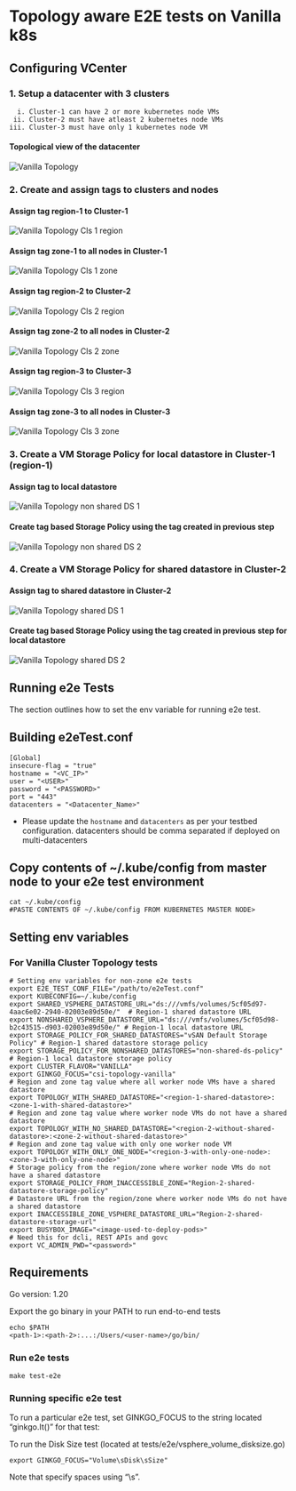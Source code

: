 # Topology aware E2E tests on Vanilla k8s

## Configuring VCenter

### 1. Setup a datacenter with 3 clusters

      i. Cluster-1 can have 2 or more kubernetes node VMs
     ii. Cluster-2 must have atleast 2 kubernetes node VMs
    iii. Cluster-3 must have only 1 kubernetes node VM

#### Topological view of the datacenter

![Vanilla Topology](images/topology-aware/topology_view.png)

### 2. Create and assign tags to clusters and nodes

#### Assign tag region-1 to Cluster-1

![Vanilla Topology Cls 1 region](images/topology-aware/region-1.png)

#### Assign tag zone-1 to all nodes in Cluster-1

![Vanilla Topology Cls 1 zone](images/topology-aware/zone-1.png)

#### Assign tag region-2 to Cluster-2

![Vanilla Topology Cls 2 region](images/topology-aware/region-2.png)

#### Assign tag zone-2 to all nodes in Cluster-2

![Vanilla Topology Cls 2 zone](images/topology-aware/zone-2.png)

#### Assign tag region-3 to Cluster-3

![Vanilla Topology Cls 3 region](images/topology-aware/region-3.png)

#### Assign tag zone-3 to all nodes in Cluster-3

![Vanilla Topology Cls 3 zone](images/topology-aware/zone-3.png)

### 3. Create a VM Storage Policy for local datastore in Cluster-1 (region-1)

#### Assign tag to local datastore

![Vanilla Topology non shared DS 1](images/topology-aware/non-shared_datastore_region-1.png)

#### Create tag based Storage Policy using the tag created in previous step

![Vanilla Topology non shared DS 2](images/topology-aware/non-shared_policy_region-1.png)

### 4. Create a VM Storage Policy for shared datastore in Cluster-2

#### Assign tag to shared datastore in Cluster-2

![Vanilla Topology shared DS 1](images/topology-aware/shared_datastore_region-2.png)

#### Create tag based Storage Policy using the tag created in previous step for local datastore

![Vanilla Topology shared DS 2](images/topology-aware/shared_datastore_policy_region-2.png)

## Running e2e Tests

The section outlines how to set the env variable for running e2e test.

## Building e2eTest.conf

    [Global]
    insecure-flag = "true"
    hostname = "<VC_IP>"
    user = "<USER>"
    password = "<PASSWORD>"
    port = "443"
    datacenters = "<Datacenter_Name>"

* Please update the `hostname` and `datacenters` as per your testbed configuration.
datacenters should be comma separated if deployed on multi-datacenters

## Copy contents of ~/.kube/config from master node to your e2e test environment

    cat ~/.kube/config
    #PASTE CONTENTS OF ~/.kube/config FROM KUBERNETES MASTER NODE>

## Setting env variables

### For Vanilla Cluster Topology tests

    # Setting env variables for non-zone e2e tests
    export E2E_TEST_CONF_FILE="/path/to/e2eTest.conf"
    export KUBECONFIG=~/.kube/config
    export SHARED_VSPHERE_DATASTORE_URL="ds:///vmfs/volumes/5cf05d97-4aac6e02-2940-02003e89d50e/"  # Region-1 shared datastore URL
    export NONSHARED_VSPHERE_DATASTORE_URL="ds:///vmfs/volumes/5cf05d98-b2c43515-d903-02003e89d50e/" # Region-1 local datastore URL
    export STORAGE_POLICY_FOR_SHARED_DATASTORES="vSAN Default Storage Policy" # Region-1 shared datastore storage policy
    export STORAGE_POLICY_FOR_NONSHARED_DATASTORES="non-shared-ds-policy" # Region-1 local datastore storage policy
    export CLUSTER_FLAVOR="VANILLA"
    export GINKGO_FOCUS="csi-topology-vanilla"
    # Region and zone tag value where all worker node VMs have a shared datastore
    export TOPOLOGY_WITH_SHARED_DATASTORE="<region-1-shared-datastore>:<zone-1-with-shared-datastore>"
    # Region and zone tag value where worker node VMs do not have a shared datastore
    export TOPOLOGY_WITH_NO_SHARED_DATASTORE="<region-2-without-shared-datastore>:<zone-2-without-shared-datastore>"
    # Region and zone tag value with only one worker node VM
    export TOPOLOGY_WITH_ONLY_ONE_NODE="<region-3-with-only-one-node>:<zone-3-with-only-one-node>"
    # Storage policy from the region/zone where worker node VMs do not have a shared datastore
    export STORAGE_POLICY_FROM_INACCESSIBLE_ZONE="Region-2-shared-datastore-storage-policy"
    # Datastore URL from the region/zone where worker node VMs do not have a shared datastore
    export INACCESSIBLE_ZONE_VSPHERE_DATASTORE_URL="Region-2-shared-datastore-storage-url"
    export BUSYBOX_IMAGE="<image-used-to-deploy-pods>"
    # Need this for dcli, REST APIs and govc
    export VC_ADMIN_PWD="<password>"

## Requirements

Go version: 1.20

Export the go binary in your PATH to run end-to-end tests

    echo $PATH
    <path-1>:<path-2>:...:/Users/<user-name>/go/bin/

### Run e2e tests

    make test-e2e

### Running specific e2e test

To run a particular e2e test, set GINKGO_FOCUS to the string located “ginkgo.It()” for that test:

To run the Disk Size test (located at tests/e2e/vsphere_volume_disksize.go)

    export GINKGO_FOCUS="Volume\sDisk\sSize"

Note that specify spaces using “\s”.
